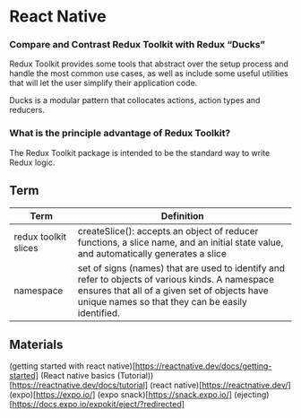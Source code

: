 # React Native

### Compare and Contrast Redux Toolkit with Redux “Ducks”

Redux Toolkit provides some tools that abstract over the setup process and handle the most common use cases, as well as include some useful utilities that will let the user simplify their application code.

Ducks is a modular pattern that collocates actions, action types and reducers.

### What is the principle advantage of Redux Toolkit?

The Redux Toolkit package is intended to be the standard way to write Redux logic. 

## Term

| Term | Definition |
| ------- | ----------------- |
|redux toolkit slices|createSlice(): accepts an object of reducer functions, a slice name, and an initial state value, and automatically generates a slice|
|namespace| set of signs (names) that are used to identify and refer to objects of various kinds. A namespace ensures that all of a given set of objects have unique names so that they can be easily identified.|

## Materials

(getting started with react native)[https://reactnative.dev/docs/getting-started]
(React native basics (Tutorial))[https://reactnative.dev/docs/tutorial]
(react native)[https://reactnative.dev/]
(expo)[https://expo.io/]
(expo snack)[https://snack.expo.io/]
(ejecting)[https://docs.expo.io/expokit/eject/?redirected]